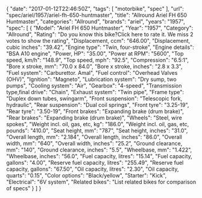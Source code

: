{
    "date": "2017-01-12T22:46:50Z",
    "tags": [
        "motorbike",
        "spec"
    ],
    "url": "spec\/ariel\/1957\/ariel-fh-650-huntmaster",
    "title": "Allround Ariel FH 650 Huntmaster",
    "categories": "Allround",
    "brands": "ariel",
    "years": "1957",
    "spec": [
        {
            "Model": "Ariel FH 650 Huntmaster",
            "Year": "1957",
            "Category": "Allround",
            "Rating": "Do you know this bike?Click here to rate it. We miss 2 votes to show the rating",
            "Displacement, ccm": "646.00",
            "Displacement, cubic inches": "39.42",
            "Engine type": "Twin, four-stroke",
            "Engine details": "BSA A10 engine",
            "Power, HP": "35.00",
            "Power at RPM": "5600",
            "Top speed, km\/h": "148.9",
            "Top speed, mph": "92.5",
            "Compression": "6.5:1",
            "Bore x stroke, mm": "70.0 x 84.0",
            "Bore x stroke, inches": "2.8 x 3.3",
            "Fuel system": "Carburettor. Amal",
            "Fuel control": "Overhead Valves (OHV)",
            "Ignition": "Magneto",
            "Lubrication system": "Dry sump, two pumps",
            "Cooling system": "Air",
            "Gearbox": "4-speed",
            "Transmission type,final drive": "Chain",
            "Exhaust system": "Twin pipe",
            "Frame type": "Duplex down tubes, swingarm",
            "Front suspension": "Telescopic fork, hydraulic",
            "Rear suspension": "Dual coil springs",
            "Front tyre": "3.25-19",
            "Rear tyre": "3.50-19",
            "Front brakes": "Expanding brake (drum brake)",
            "Rear brakes": "Expanding brake (drum brake)",
            "Wheels": "Steel, wire spokes",
            "Weight incl. oil, gas, etc, kg": "186.0",
            "Weight incl. oil, gas, etc, pounds": "410.0",
            "Seat height, mm": "787",
            "Seat height, inches": "31.0",
            "Overall length, mm": "2.184",
            "Overall length, inches": "86.0",
            "Overall width, mm": "640",
            "Overall width, inches": "25.2",
            "Ground clearance, mm": "140",
            "Ground clearance, inches": "5.5",
            "Wheelbase, mm": "1.422",
            "Wheelbase, inches": "56.0",
            "Fuel capacity, litres": "15.14",
            "Fuel capacity, gallons": "4.00",
            "Reserve fuel capacity, litres": "255.49",
            "Reserve fuel capacity, gallons": "67.50",
            "Oil capacity, litres": "2.30",
            "Oil capacity, quarts": "0.15",
            "Color options": "Black\/yellow",
            "Starter": "Kick",
            "Electrical": "6V system",
            "Related bikes": "List related bikes for comparison of specs"
        }
    ]
}